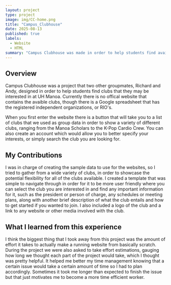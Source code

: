 ```yaml
---
layout: project
type: project
image: img/CC-home.png
title: "Campus_Clubhouse"
date: 2025-08-13
published: true
labels:
  - Website
  - HTML
summary: "Campus Clubhouse was made in order to help students find available clubs at UH Manoa"
---
```


## Overview
Campus Clubhouse was a project that two other groupmates, Richard and Andy, designed in order to help students find clubs that they may be interested in at UH Manoa. Currently there is no offical website that contains the avaible clubs, though there is a Google spreadsheet that has the registered independent organizations, or RIO's.

When you first enter the website there is a button that will take you to a list of clubs that we used as group data in order to show a variety of different clubs, ranging from the Manoa Scholars to the K-Pop Cardio Crew. You can also create an account which would allow you to better specify your interests, or simply search the club you are looking for. 


## My Contributions
I was in charge of creating the sample data to use for the websites, so I tried to gather from a wide variety of clubs, in order to showcase the potential flexibility for all of the clubs available. I created a template that was simple to navigate through in order for it to be more user friendly where you can select the club you are interested in and find any important information for it, such as the president or person of charge, any schedules or meeting plans, along with another brief description of what the club entails and how to get started if you wanted to join. I also included a logo of the club and a link to any website or other media involved with the club.


## What I learned from this experience
I think the biggest thing that I took away from this project was the amount of effort it takes to actually make a running website from basically scratch. During the project we were also asked to take effort estimations, gauging how long we thought each part of the project would take, which I thought was pretty helpful. It helped me better my time management knowing that a certain issue would take a certain amount of time so I had to plan accordingly. Sometimes it took me longer than expected to finish the issue but that just motivates me to become a more time efficient worker.
